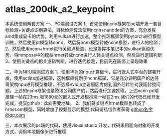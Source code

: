 # atlas_200dk_a2_keypoint
本系统使用两套方案
一、PC端测试方案
1、首先使用ncnn框架在pc端开发一套目标检测+关键点识别算法，目标检测算法使用ncnn+nanodet的方案，充分发挥amd集成显卡的优势，利用vulkan进行加速，整个推理框架使用pytorch进行模型训练，然后使用pt模型转onnx，然后将onnx模型转成ncnn模型，进行人的检测；
2、然后使用ncnn+hrnet进行关键点检测，也是发挥本笔记本的vulkan驱动优势，将mmpose中的模型hrnet转成ncnn进行人体关键点检测，然后进行逻辑判断
3、使用关键点的相关逻辑判断，进行迭代检测，目前先在画面上呈现效果

二、华为NPU端测试方案
1、使用华为的npu计算板卡，进行嵌入式平台的部署开发，使用actlite加速框架，这种框架有别于ncnn框架，它是充分调用国产的达芬奇架构npu进行模型推理，不选择nvidia主要原因考虑到国外芯片针对我国封锁问题，上述的ncnn框架也是腾讯公司国产的，然后进行加速推理，上述ncnn pc端推理一帧在23ms,呃1650元的嵌入式开发板推理一帧在2ms,我们的代码已经开发完成，提交github : 此处需要地址。
2、我们将关键点hrnet模型也转成了hrnet.om模型，同时增加了视频显示的模型 代码请私信作者获得 github名字@qq.com

三、本次展示的pc端的代码，使用visual studio 开发，代码采用面向对象的开发方式，调用本地摄像头进行推理


